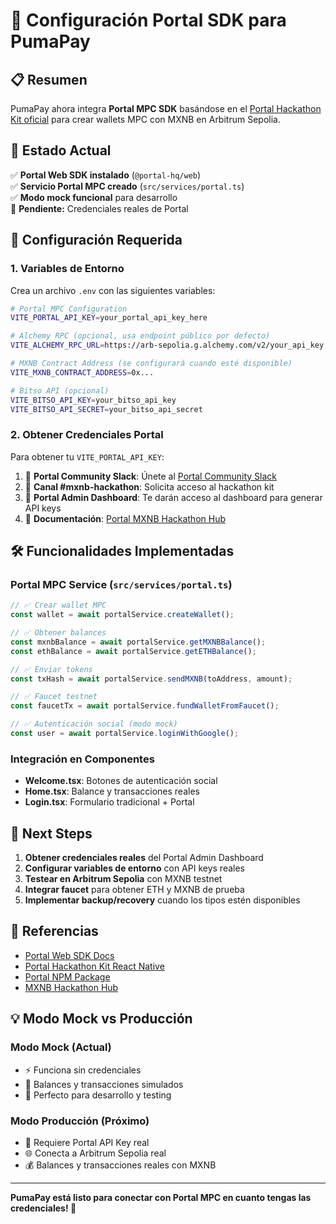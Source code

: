 # 🔑 Configuración Portal SDK para PumaPay

## 📋 **Resumen**

PumaPay ahora integra **Portal MPC SDK** basándose en el [Portal Hackathon Kit oficial](https://github.com/portal-hq/portal-hackathon-kit-react-native-mxnb) para crear wallets MPC con MXNB en Arbitrum Sepolia.

## 🚀 **Estado Actual**

✅ **Portal Web SDK instalado** (`@portal-hq/web`)  
✅ **Servicio Portal MPC creado** (`src/services/portal.ts`)  
✅ **Modo mock funcional** para desarrollo  
🔄 **Pendiente:** Credenciales reales de Portal  

## 🔧 **Configuración Requerida**

### **1. Variables de Entorno**

Crea un archivo `.env` con las siguientes variables:

```bash
# Portal MPC Configuration
VITE_PORTAL_API_KEY=your_portal_api_key_here

# Alchemy RPC (opcional, usa endpoint público por defecto)
VITE_ALCHEMY_RPC_URL=https://arb-sepolia.g.alchemy.com/v2/your_api_key

# MXNB Contract Address (se configurará cuando esté disponible)
VITE_MXNB_CONTRACT_ADDRESS=0x...

# Bitso API (opcional)
VITE_BITSO_API_KEY=your_bitso_api_key
VITE_BITSO_API_SECRET=your_bitso_api_secret
```

### **2. Obtener Credenciales Portal**

Para obtener tu `VITE_PORTAL_API_KEY`:

1. 📧 **Portal Community Slack**: Únete al [Portal Community Slack](https://portalcommunity.slack.com)
2. 🎯 **Canal #mxnb-hackathon**: Solicita acceso al hackathon kit
3. 🔑 **Portal Admin Dashboard**: Te darán acceso al dashboard para generar API keys
4. 📄 **Documentación**: [Portal MXNB Hackathon Hub](https://docs.portalhq.io/support/mxnb-hackathon-hub)

## 🛠️ **Funcionalidades Implementadas**

### **Portal MPC Service** (`src/services/portal.ts`)

```typescript
// ✅ Crear wallet MPC
const wallet = await portalService.createWallet();

// ✅ Obtener balances
const mxnbBalance = await portalService.getMXNBBalance();
const ethBalance = await portalService.getETHBalance();

// ✅ Enviar tokens
const txHash = await portalService.sendMXNB(toAddress, amount);

// ✅ Faucet testnet
const faucetTx = await portalService.fundWalletFromFaucet();

// ✅ Autenticación social (modo mock)
const user = await portalService.loginWithGoogle();
```

### **Integración en Componentes**

- **Welcome.tsx**: Botones de autenticación social
- **Home.tsx**: Balance y transacciones reales
- **Login.tsx**: Formulario tradicional + Portal

## 🎯 **Next Steps**

1. **Obtener credenciales reales** del Portal Admin Dashboard
2. **Configurar variables de entorno** con API keys reales
3. **Testear en Arbitrum Sepolia** con MXNB testnet
4. **Integrar faucet** para obtener ETH y MXNB de prueba
5. **Implementar backup/recovery** cuando los tipos estén disponibles

## 🔗 **Referencias**

- [Portal Web SDK Docs](https://docs.portalhq.io/guides/web)
- [Portal Hackathon Kit React Native](https://github.com/portal-hq/portal-hackathon-kit-react-native-mxnb)
- [Portal NPM Package](https://www.npmjs.com/package/@portal-hq/web)
- [MXNB Hackathon Hub](https://docs.portalhq.io/support/mxnb-hackathon-hub)

## 💡 **Modo Mock vs Producción**

### **Modo Mock (Actual)**
- ⚡ Funciona sin credenciales
- 🎲 Balances y transacciones simulados
- 🧪 Perfecto para desarrollo y testing

### **Modo Producción (Próximo)**
- 🔐 Requiere Portal API Key real
- 🌐 Conecta a Arbitrum Sepolia real
- 💰 Balances y transacciones reales con MXNB

---

**PumaPay está listo para conectar con Portal MPC en cuanto tengas las credenciales! 🎉** 